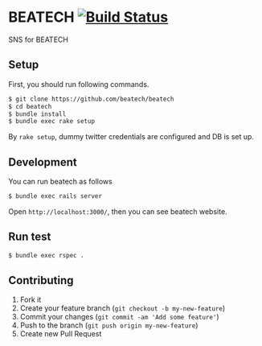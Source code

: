 # BEATECH [![Build Status](https://travis-ci.org/beatech/beatech.png?branch=master)](https://travis-ci.org/beatech/beatech)
SNS for BEATECH

## Setup
First, you should run following commands.

```sh
$ git clone https://github.com/beatech/beatech
$ cd beatech
$ bundle install
$ bundle exec rake setup
```

By `rake setup`, dummy twitter credentials are configured and DB is set up.

## Development
You can run beatech as follows

```sh
$ bundle exec rails server
```

Open `http://localhost:3000/`, then you can see beatech website.

## Run test
```sh
$ bundle exec rspec .
```

## Contributing

1. Fork it
2. Create your feature branch (`git checkout -b my-new-feature`)
3. Commit your changes (`git commit -am 'Add some feature'`)
4. Push to the branch (`git push origin my-new-feature`)
5. Create new Pull Request
